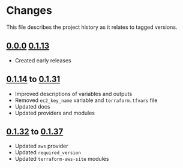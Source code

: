 # Changes
This file describes the project history as it relates to tagged versions.

## [0.0.0](.) [0.1.13](.)
- Created early releases

## [0.1.14](.) to [0.1.31](.)
- Improved descriptions of variables and outputs
- Removed `ec2_key_name` variable and `terraform.tfvars` file
- Updated docs
- Updated providers and modules

## [0.1.32](.) to [0.1.37](.)
- Updated `aws` provider
- Updated `required_version`
- Updated `terraform-aws-site` modules
